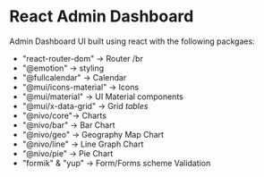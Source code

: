 # **React Admin Dashboard**

Admin Dashboard UI built using react with the following packgaes:

- "react-router-dom" -> Router /br
- "@emotion" -> styling
- "@fullcalendar" -> Calendar
- "@mui/icons-material" -> Icons
- "@mui/material" -> UI Material components 
- "@mui/x-data-grid" -> Grid *tables*
- "@nivo/core"-> Charts 
- "@nivo/bar" -> Bar Chart
- "@nivo/geo" -> Geography Map Chart
- "@nivo/line" -> Line Graph Chart
- "@nivo/pie" -> Pie Chart
- "formik" & "yup" -> Form/Forms scheme Validation





